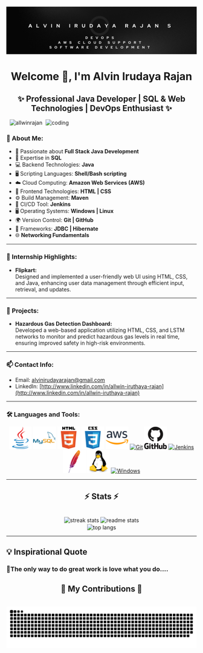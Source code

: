 ![logo](https://github.com/allwinrajan/allwinrajan/blob/dec3c4ec7425955cd0ec30fd8f87688e3d5423b5/alvin%20irudaya%20rajan%20s.png)
<h1 align="center">Welcome 👋, I'm Alvin Irudaya Rajan</h1>
<h2 align="center">✨ Professional Java Developer | SQL & Web Technologies | DevOps Enthusiast ✨</h2>
<img align=right alt="coding" width="400" src="https://www.contrastsecurity.com/hs-fs/hubfs/images/DevOps%20Solutions/devops-old-way.gif?width=1322&name=devops-old-way.gif">

<p align="center">
  <img src="https://komarev.com/ghpvc/?username=allwinrajan&label=Profile%20views&color=0e75b6&style=flat" alt="allwinrajan" />
</p>



### 🌟 About Me:
- 🚀 Passionate about **Full Stack Java Development**  
- 🧠 Expertise in **SQL**  
- 💻 Backend Technologies: **Java**  
- 🖥️ Scripting Languages: **Shell/Bash scripting**  
- ☁️ Cloud Computing: **Amazon Web Services (AWS)**  
- 🎨 Frontend Technologies: **HTML | CSS**  
- ⚙️ Build Management: **Maven**  
- 🔄 CI/CD Tool: **Jenkins**  
- 🖥️ Operating Systems: **Windows | Linux**  
- 🌍 Version Control: **Git | GitHub**  
- 🌱 Frameworks: **JDBC | Hibernate**  
- 🌐 **Networking Fundamentals**

---

### 🌟 Internship Highlights:
- **Flipkart:**  
  Designed and implemented a user-friendly web UI using HTML, CSS, and Java, enhancing user data management through efficient input, retrieval, and updates.

---

### 🌟 Projects:
- **Hazardous Gas Detection Dashboard:**  
  Developed a web-based application utilizing HTML, CSS, and LSTM networks to monitor and predict hazardous gas levels in real time, ensuring improved safety in high-risk environments.

---

### 📫 Contact Info:
- Email: [alvinirudayarajan@gmail.com](mailto:alvinirudayarajan@gmail.com)  
- LinkedIn: [http://www.linkedin.com/in/allwin-iruthaya-rajan](http://www.linkedin.com/in/allwin-iruthaya-rajan)

---

### 🛠️ Languages and Tools:
<p align="center">
  <a href="https://www.java.com" target="_blank"><img src="https://raw.githubusercontent.com/devicons/devicon/master/icons/java/java-original.svg" alt="Java" width="60" height="60"/></a>
  <a href="https://www.mysql.com/" target="_blank"><img src="https://raw.githubusercontent.com/devicons/devicon/master/icons/mysql/mysql-original-wordmark.svg" alt="MySQL" width="60" height="60"/></a>
  <a href="https://www.w3.org/html/" target="_blank"><img src="https://raw.githubusercontent.com/devicons/devicon/master/icons/html5/html5-original-wordmark.svg" alt="HTML5" width="60" height="60"/></a>
  <a href="https://www.w3schools.com/css/" target="_blank"><img src="https://raw.githubusercontent.com/devicons/devicon/master/icons/css3/css3-original-wordmark.svg" alt="CSS3" width="60" height="60"/></a>
  <a href="https://aws.amazon.com" target="_blank"><img src="https://raw.githubusercontent.com/devicons/devicon/master/icons/amazonwebservices/amazonwebservices-original-wordmark.svg" alt="AWS" width="60" height="60"/></a>
  <a href="https://git-scm.com/" target="_blank"><img src="https://www.vectorlogo.zone/logos/git-scm/git-scm-icon.svg" alt="Git" width="60" height="60"/></a>
  <a href="https://github.com/" target="_blank"><img src="https://raw.githubusercontent.com/devicons/devicon/master/icons/github/github-original-wordmark.svg" alt="GitHub" width="60" height="60"/></a>
  <a href="https://www.jenkins.io" target="_blank"><img src="https://www.vectorlogo.zone/logos/jenkins/jenkins-icon.svg" alt="Jenkins" width="60" height="60"/></a>
  <a href="https://maven.apache.org/" target="_blank"><img src="https://raw.githubusercontent.com/devicons/devicon/master/icons/apache/apache-original.svg" alt="Maven" width="60" height="60"/></a>
  <a href="https://www.linux.org/" target="_blank"><img src="https://raw.githubusercontent.com/devicons/devicon/master/icons/linux/linux-original.svg" alt="Linux" width="60" height="60"/></a>
  <a href="https://www.microsoft.com/en-us/windows" target="_blank"><img src="https://img.icons8.com/color/48/000000/windows-10.png" alt="Windows" width="60" height="60"/></a>
</p>

---

<h2 align="center">⚡ Stats ⚡</h2>
<br>
<div align=center>
  <img width=390 src="https://github-readme-streak-stats-salesp07.vercel.app/?user=salesp07&count_private=true&theme=react&border_radius=10" alt="streak stats"/>
  <img width=390 src="https://github-readme-stats-salesp07.vercel.app/api?username=salesp07&count_private=true&show_icons=true&theme=react&rank_icon=github&border_radius=10" alt="readme stats" />
  <br/>
  <img width=325 align="center" src="https://github-readme-stats-salesp07.vercel.app/api/top-langs/?username=salesp07&hide=HTML&langs_count=8&layout=compact&theme=react&border_radius=10&size_weight=0.5&count_weight=0.5&exclude_repo=github-readme-stats" alt="top langs" />
</div>

---
  <h2>💡 Inspirational Quote</h2>
  <h3>🌟The only way to do great work is love what you do.... </h3>

<div align="center">
  <h2>🐍 My Contributions 🐍</h2>
  <br>
  <img alt="snake eating my contributions" src="https://raw.githubusercontent.com/salesp07/salesp07/output/github-contribution-grid-snake.svg" />
  
  <br/><br/><br/>
</div>

